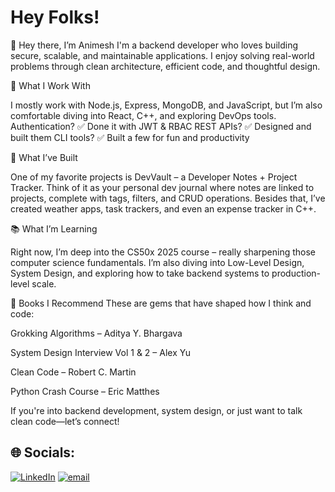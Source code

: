 # Hey Folks! 
👋 Hey there, I’m Animesh
I'm a backend developer who loves building secure, scalable, and maintainable applications. I enjoy solving real-world problems through clean architecture, efficient code, and thoughtful design.

🔧 What I Work With

I mostly work with Node.js, Express, MongoDB, and JavaScript, but I’m also comfortable diving into React, C++, and exploring DevOps tools.
Authentication? ✅ Done it with JWT & RBAC
REST APIs? ✅ Designed and built them
CLI tools? ✅ Built a few for fun and productivity

🚀 What I’ve Built

One of my favorite projects is DevVault – a Developer Notes + Project Tracker. Think of it as your personal dev journal where notes are linked to projects, complete with tags, filters, and CRUD operations.
Besides that, I’ve created weather apps, task trackers, and even an expense tracker in C++.

📚 What I’m Learning

Right now, I’m deep into the CS50x 2025 course – really sharpening those computer science fundamentals. I’m also diving into Low-Level Design, System Design, and exploring how to take backend systems to production-level scale.

📖 Books I Recommend
These are gems that have shaped how I think and code:

Grokking Algorithms – Aditya Y. Bhargava

System Design Interview Vol 1 & 2 – Alex Yu

Clean Code – Robert C. Martin

Python Crash Course – Eric Matthes

If you're into backend development, system design, or just want to talk clean code—let’s connect!

## 🌐 Socials:
[![LinkedIn](https://img.shields.io/badge/LinkedIn-%230077B5.svg?logo=linkedin&logoColor=white)](https://linkedin.com/in/aniimeshs) [![email](https://img.shields.io/badge/Email-D14836?logo=gmail&logoColor=white)](mailto:aniimeshpsingh@gmail.com) 
